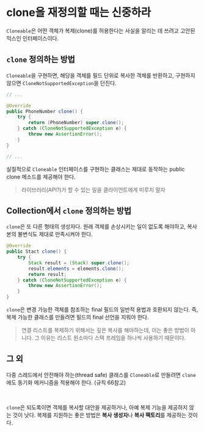 # clone을 재정의할 때는 신중하라

`Cloneable`은 어떤 객체가 복제(clone)를 허용한다는 사실을 알리는 데 쓰려고 고안된 믹스인 인터페이스이다.

## `clone` 정의하는 방법

`Cloneable`을 구현하면, 해당을 객체를 필드 단위로 복사한 객체를 반환하고, 구현하지 않으면 `CloneNotSupportedException`을 던진다.

```java
// ...

@Override
public PhoneNumber clone() {
    try {
        return (PhoneNumber) super.clone();
    } catch (CloneNotSupportedException e) {
        throw new AssertionError();
    }
}

// ...
```

실질적으로 `Cloneable` 인터페이스를 구현하는 클래스는 제대로 동작하는 public clone 메소드를 제공해야 한다.

> 라이브러리(API?)가 할 수 있는 일을 클라이언트에게 미루지 말자

## Collection에서 `clone` 정의하는 방법

`clone`은 또 다른 형태의 생성자다. 원래 객체를 손상시키는 일이 없도록 해야하고, 복사본의 불변식도 제대로 만족시켜야 한다.

```java
@Override
public Stact clone() {
    try {
        Stack result = (Stack) super.clone();
        result.elements = elements.clone();
        return result;
    } catch (CloneNotSupportedException e) {
        throw new AssertionError();
    }
}
```

`clone`은 변경 가능한 객체를 참조하는 final 필드의 일반적 용법과 호환되지 않는다. 즉, 복제 가능한 클래스를 만들려면 필드의 final 선언을 지워야 한다.

> 연결 리스트를 복제하기 위해서는 깊은 복사를 해야하는데, 이는 좋은 방법이 아니다. 그 이유는 리스트 원소마다 스택 프레임을 하나씩 사용하기 때문이다.

## 그 외

다중 스레드에서 안전해야 하는(thread safe) 클래스를 `Cloneable`로 만들려면 `clone`에도 동기화 메커니즘을 적용해야 한다. (규칙 66참고)

<br>

`clone`은 되도록이면 객체를 복사할 대안을 제공하거나, 아예 복제 기능을 제공하지 않는 것이 낫다. 복제를 지원하는 좋은 방법은 **복사 생성자**나 **복사 팩토리**를 제공하는 것이다.